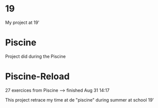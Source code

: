 # 19
My project at 19'
# Piscine
Project did during the Piscine
# Piscine-Reload
27 exercices from Piscine --> finished Aug 31 14:17


This project retrace my time at de "piscine" during summer at school 19'
